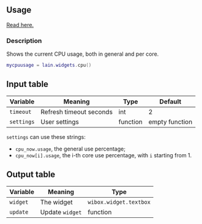 ## Usage

[Read here.](https://github.com/copycat-killer/lain/wiki/Widgets#usage)

### Description

Shows the current CPU usage, both in general and per core.

```lua
mycpuusage = lain.widgets.cpu()
```

## Input table

Variable | Meaning | Type | Default
--- | --- | --- | ---
`timeout` | Refresh timeout seconds | int | 2
`settings` | User settings | function | empty function

`settings` can use these strings:

* `cpu_now.usage`, the general use percentage;
* `cpu_now[i].usage`, the i-th core use percentage, with `i` starting from 1.

## Output table

Variable | Meaning | Type
--- | --- | ---
`widget` | The widget | `wibox.widget.textbox`
`update` | Update `widget` | function